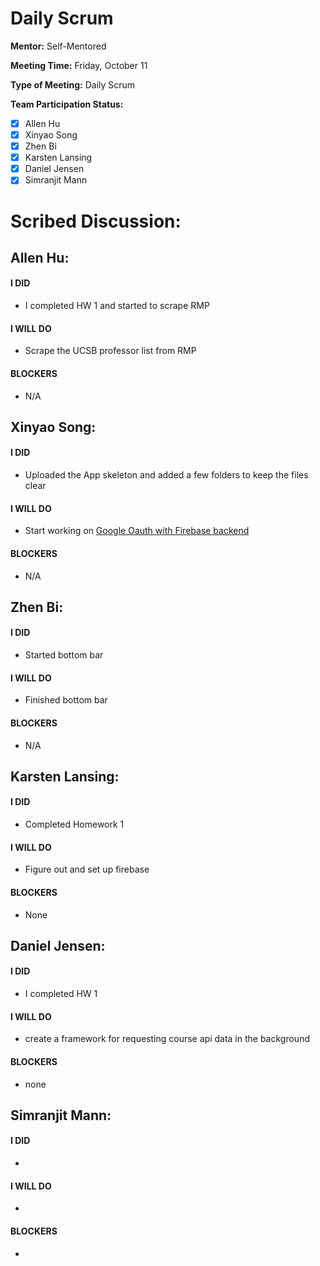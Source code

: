 # Daily Scrum

**Mentor:** Self-Mentored

**Meeting Time:** Friday, October 11 

**Type of Meeting:** Daily Scrum

**Team Participation Status:** 
- [x] Allen Hu 
- [x] Xinyao Song 
- [x] Zhen Bi 
- [x] Karsten Lansing 
- [x] Daniel Jensen 
- [x] Simranjit Mann 

# **Scribed Discussion:**

## **Allen Hu:**  
#### **I DID**  
- I completed HW 1 and started to scrape RMP

#### **I WILL DO**  
- Scrape the UCSB professor list from RMP

#### **BLOCKERS**  
- N/A

## **Xinyao Song:**  
#### **I DID**  
- Uploaded the App skeleton and added a few folders to keep the files clear

#### **I WILL DO**  
- Start working on [Google Oauth with Firebase backend](https://github.com/ucsb-cs184-f24/team04-GOLDTracker/issues/4)

#### **BLOCKERS**  
- N/A

## **Zhen Bi:**  
#### **I DID**  
- Started bottom bar

#### **I WILL DO**  
- Finished bottom bar

#### **BLOCKERS**  
- N/A

## **Karsten Lansing:**  
#### **I DID**  
- Completed Homework 1 

#### **I WILL DO**  
- Figure out and set up firebase 

#### **BLOCKERS**  
- None

## **Daniel Jensen:**  
#### **I DID**  
- I completed HW 1

#### **I WILL DO**  
- create a framework for requesting course api data in the background

#### **BLOCKERS**  
- none

## **Simranjit Mann:**  
#### **I DID**  
- 

#### **I WILL DO**  
- 

#### **BLOCKERS**  
-
